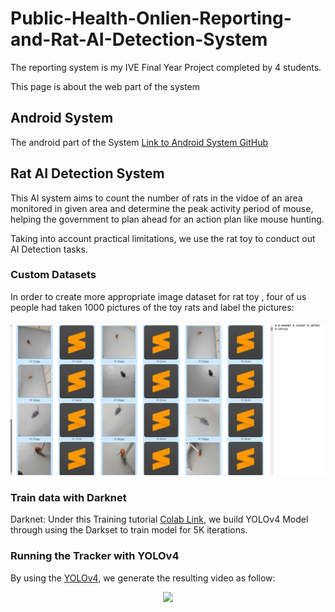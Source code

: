 # Public-Health-Onlien-Reporting-and-Rat-AI-Detection-System

The reporting system is my IVE Final Year Project completed by 4 students.

This page is about the web part of the system


## Android System

The android part of the System [Link to Android System GitHub](https://github.com/210098976/fyp_api)


## Rat AI Detection System

This AI system  aims to count the number of rats in the vidoe of an area monitored in given area and determine the peak activity period of mouse, helping the government to plan ahead for an action plan like mouse hunting.

Taking into account practical limitations, we use the rat toy to conduct out AI Detection tasks.

### Custom Datasets

In order to create more appropriate image dataset for rat toy , four of us people had taken 1000 pictures of the toy rats and label the pictures:

<p align="center"><img src="helpers/picOfdatasets.png"\></p>

### Train data with Darknet

Darknet: Under this Training tutorial [Colab Link](https://colab.research.google.com/drive/1ANp6uXnUjbU1TNxncPqkGMPDT7PQr2uf#scrollTo=YQUDXrhJekxl), we build YOLOv4 Model through using the Darkset to train model for 5K iterations.

### Running the Tracker with YOLOv4

By using the [YOLOv4](https://github.com/Vincentorium/yolov4-deepsort.git), we generate the resulting video as follow:

<p align="center"><img src="helpers/mouse.gif"\></p>

